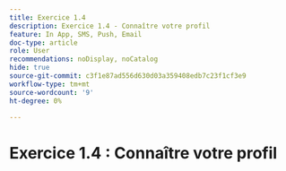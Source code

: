 ```yaml
---
title: Exercice 1.4
description: Exercice 1.4 - Connaître votre profil
feature: In App, SMS, Push, Email
doc-type: article
role: User
recommendations: noDisplay, noCatalog
hide: true
source-git-commit: c3f1e87ad556d630d03a359408edb7c23f1cf3e9
workflow-type: tm+mt
source-wordcount: '9'
ht-degree: 0%

---
```



# Exercice 1.4 : Connaître votre profil
